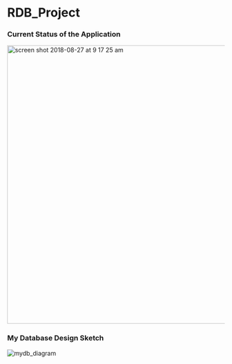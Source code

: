 # RDB_Project

### Current Status of the Application
<img width="646" alt="screen shot 2018-08-27 at 9 17 25 am" src="https://user-images.githubusercontent.com/34877218/44662197-06b11280-a9db-11e8-9884-b8ab353b7367.png">

### My Database Design Sketch
![mydb_diagram](https://user-images.githubusercontent.com/34877218/44597263-09262900-a79d-11e8-9a01-c8ebea3553ac.png)
